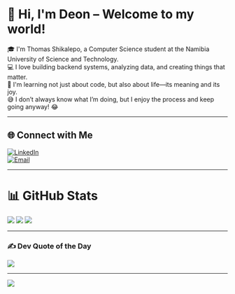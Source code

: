 # 💫 Hi, I'm Deon – Welcome to my world!

🎓 I'm Thomas Shikalepo, a Computer Science student at the Namibia University of Science and Technology.  
💻 I love building backend systems, analyzing data, and creating things that matter.  
🌱 I'm learning not just about code, but also about life—its meaning and its joy.  
😅 I don’t always know what I’m doing, but I enjoy the process and keep going anyway! 😂

---

## 🌐 Connect with Me

[![LinkedIn](https://img.shields.io/badge/LinkedIn-%230077B5.svg?style=for-the-badge&logo=linkedin&logoColor=white)](https://www.linkedin.com/in/thomas-shikalepo/)  
[![Email](https://img.shields.io/badge/Email-D14836.svg?style=for-the-badge&logo=gmail&logoColor=white)](mailto:thomasshikalepo@gmail.com)

---

# 📊 GitHub Stats  
![](https://github-readme-stats.vercel.app/api/top-langs/?username=ThomasDeon&theme=dark&hide_border=false&layout=compact)
![](https://github-readme-stats.vercel.app/api?username=ThomasShikalepo&theme=radical&hide_border=false&include_all_commits=false&count_private=false) 
![](https://nirzak-streak-stats.vercel.app/?user=ThomasShikalepo&theme=radical&hide_border=false)

---

### ✍️ Dev Quote of the Day

![](https://quotes-github-readme.vercel.app/api?type=horizontal&theme=radical)

---

[![](https://visitcount.itsvg.in/api?id=ThomasShikalepo&icon=0&color=0)](https://visitcount.itsvg.in)
